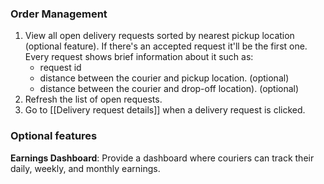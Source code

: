 ### Order Management
1. View all open delivery requests sorted by nearest pickup location (optional feature). If there's an accepted request it'll be the first one. Every request shows brief information about it such as:
	-  request id
	- distance between the courier and pickup location. (optional)
	- distance between the courier and drop-off location). (optional)
2. Refresh the list of open requests.
3. Go to [[Delivery request details]] when a delivery request is clicked.
### Optional features
**Earnings Dashboard**: Provide a dashboard where couriers can track their daily, weekly, and monthly earnings.